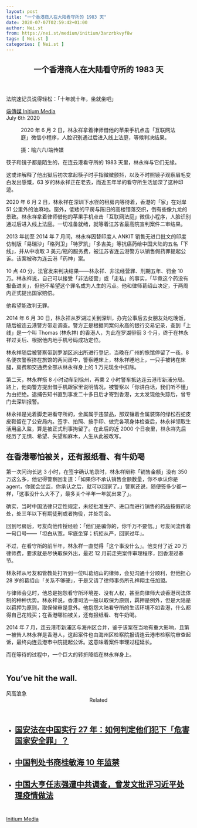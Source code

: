 ```yaml
---
layout: post
title: "一个香港商人在大陆看守所的 1983 天"
date: 2020-07-07T02:59:42+01:00
author: Nei.st
from: https://nei.st/medium/initium/3arzrbkvyf8w
tags: [ Nei.st ]
categories: [ Nei.st ]
---
```


<article class="post-22529 post type-post status-publish format-standard hentry category-initium" id="post-22529"> <header class="page-header medium Archives"><div class="page-header__image"></div><div class="page-header__content"><h1 class="page-title text-align-center">一个香港商人在大陆看守所的 1983 天</h1></div> </header><div class="entry-content aesop-entry-content" id="post-22529-content"><link as="font" crossorigin="anonymous" href="//cdn.jsdelivr.net/gh/0nd1jyU39XQ/_/glyph/font-face/0uIzqoZjSuJfvSBnvgXTcApMtcVhMcpr.woff" rel="preload" type="font/woff"/><link as="font" crossorigin="anonymous" href="//cdn.jsdelivr.net/gh/0nd1jyU39XQ/_/glyph/font-face/1sTnSLZWDKucPX6SAk.woff" rel="preload" type="font/woff"/><p class="blog-post__description">法院速记员说得轻松：「十年就十年，坐就坐吧」</p><span id="more-22529"></span><div class="container uiScale uiScale-ui--regular uiScale-caption--regular u-flexCenter u-marginVertical24 u-fontSize15 js-postMetaLockup"><div class="u-flex0"><a class="initium __link-logo" dir="auto" href="//nei.st/medium/initium"></a></div><div class="u-flex1 u-paddingLeft15 u-overflowHidden"><div class="u-paddingBottom3"><a class="initium __link-logo" dir="auto" href="//nei.st/medium/initium">端傳媒 Initium Media</a></div><div class="ui-caption u-noWrapWithEllipsis js-testPostMetaInlineSupplemental"><time>July 6th 2020</time></div></div></div><div class="container img"><div class="aspectRatioPlaceholder"><div class="progressiveMedia" data-height="720" data-width="1080">  <img alt="" class="progressiveMedia-image" data-src="https://cdn.jsdelivr.net/gh/0nd1jyU39XQ/_/img/1/2febc059b65241449793a328d23bba69.jpg" src="https://cdn.jsdelivr.net/gh/0nd1jyU39XQ/_/img/1/2febc059b65241449793a328d23bba69.jpg"/></div></div><div class="aesop-image-component"> <figure class="aesop-image-component-image aesop-component-align-center aesop-image-component-caption-left"> <figcaption class="aesop-image-component-caption"><p class="aesop-cap-description">2020 年 6 月 2 日，林永祥拿着律师借他的苹果手机点击「互联网法庭」微信小程序，人脸识别通过后进入线上法庭，等候判决结果。</p><p class="aesop-cap-cred">摄：喻六六/端传媒</p> </figcaption> </figure></div></div><p>筷子和镜子都是陌生的，在连云港看守所的 1983 天里，林永祥与它们无缘。</p><p>这或许解释了他出狱后初次拿起筷子时手指微微颤抖，以及不时照镜子观察眉毛变白发出感慨，63 岁的林永祥正在老去，而近五年半的看守所生活加深了这种印迹。</p><p>2020 年 6 月 2 日，林永祥在深圳下水径的租房内等待着，香港的「家」在对岸 51 公里外的油麻地。窗外，低矮的平房与陈旧的高楼错落交织，倒有些像九龙的景致。林永祥拿着律师借他的苹果手机点击「互联网法庭」微信小程序，人脸识别通过后进入线上法庭。一切准备就绪，就等着江苏省最高院宣判案件二审结果。</p><p>2013 年初至 2014 年 7 月间，林永祥因替印度人 ANKIT 销售无进口批文的印度仿制版「易瑞沙」「格列卫」「特罗凯」「多吉美」等抗癌药给中国大陆的五名「下线」，并从中收取 3 美元/瓶的服务费，被江苏省连云港警方以销售假药罪提起公诉。该案被称为连云港「药神」案。</p><p>10 点 40 分，法官发来判决结果——林永祥、非法经营罪、刑期五年、罚金 10 万。林永祥说，自己可以接受「非法经营」或「走私」的事实，「毕竟这个药没有报备进关」，但他不希望这个罪名成为人生的污点。他和律师葛绍山决定，于两周内正式提出国家赔偿。</p><div class="code-block code-block-1" style="margin: 8px 0; clear: both;"><div class="container ads_KbHEVhh8Rw"><div class="card card--blog post-sidebar"><div class="card-body"><div class="logo_ngcontent-kty-0"> </div><div class="iframe-blocker U6XAMK63Vh00WqvF2BacIQ"><div class="background-h60B"> </div><div class="WumZiPCS4MeMw4pxQ"> </div></div></div><div class="card-footer"><div class="card-footer-wrapper" layout="row bottom-left"></div></div></div></div></div><p>他希望能改判无罪。</p><p>2014 年 6 月 30 日，林永祥从罗湖过关到深圳，办完公事后去女朋友处吃晚饭，随后被连云港警方带走调查。警方正是根据同案何永高的银行交易记录，查到「上线」是一个叫 Thomas (林永祥) 的香港人，为此在罗湖徘徊 3 个月，终于在林永祥过关后、根据他内地手机号码成功定位。</p><p>林永祥随后被警察带到罗湖区派出所进行登记，当晚在广州的旅馆停留了一夜。8 名便衣警察挤在旅馆的两间房中，警察睡床上，林永祥睡地上，一只手被铐在床腿，房费和交通费全部从林永祥身上的 1 万元现金中扣除。</p><p>第二天，林永祥搭 8 小时动车到徐州，再乘 2 小时警车抵达连云港市新浦分局。路上，他向警方提出借手机跟家里说明情况，被警察以「你讲白话，我们听不懂」为由拒绝。逮捕告知书直到事发二十多日后才寄到香港，太太发现他失踪后，曾专门去深圳报警。</p><p>林永祥是光着脚走进看守所的，金属属于违禁品，那双镶着金属装饰的绿松石蛇皮皮鞋留在了公安局内。签字、拍照、按手印、做完各项身体检查后，林永祥领取生活用品入监，算是被正式刑事拘留了。在此后的近 2000 个日夜里，林永祥先后经历了无惧、希望、失望和麻木，人生从此被改写。</p><h2 class="txt-knockout txt-knockout--pink-purple">在香港哪怕被关，还有报纸看、有牛奶喝</h2><p>第一次问询长达 3 小时，在签字确认笔录时，林永祥辩称「销售金额」没有 350 万这么多，他记得警察回复道：「如果你不承认销售金额数量，你不承认你是 agent，你就会坐监，你承认之后，就可以回家了。」警察还说，随便签多少都一样，「这事没什么大不了，最多关个半年一年就出来了」。</p><div class="code-block code-block-1" style="margin: 8px 0; clear: both;"><div class="container ads_KbHEVhh8Rw"><div class="card card--blog post-sidebar"><div class="card-body"><div class="logo_ngcontent-kty-0"> </div><div class="iframe-blocker U6XAMK63Vh00WqvF2BacIQ"><div class="background-h60B"> </div><div class="WumZiPCS4MeMw4pxQ"> </div></div></div><div class="card-footer"><div class="card-footer-wrapper" layout="row bottom-left"></div></div></div></div></div><p>确实，当时中国法律只定性规定，未经批准生产、进口而进行销售的药品按假药论处，处三年以下有期徒刑或者拘役，并处罚金。</p><p>回到号房后，号友向他传授经验：「他们是骗你的，你千万不要信。」号友间流传着一句口号——「坦白从宽，牢底坐穿；抗拒从严，回家过年」。</p><p>不过，在看守所的前半年，林永祥一直觉得「这个事没什么」。他支付了近 20 万律师费，要求就是尽快取保外出，最迟 12 月前走完案件审理程序，回香港过春节。</p><p>林永祥从号友和管教处打听到一位叫葛绍山的律师，会见沟通十分顺利，但他担心 28 岁的葛绍山「关系不够硬」，于是又请了律师事务所孔祥翔主任加盟。</p><p>与律师会见时，他总是抱怨看守所环境差、没有人权，甚至向律师大谈香港司法体制的种种优势。林永祥说，香港司法一般以取保为原则，羁押是例外，但是大陆是以羁押为原则，取保候审是意外。他抱怨大陆看守所的生活环境不如香港，什么都得自己花钱买；在香港哪怕被关，还有报纸看、有牛奶喝。</p><p>2014 年 7 月，连云港市新浦区与海州区合并，鉴于该案在当地有重大影响，且第一被告人林永祥是香港人，这起案件也由海州区检察院报请连云港市检察院审查起诉，最终向连云港市中院提起公诉。这意味着案件审理过程延长。</p><div class="code-block code-block-1" style="margin: 8px 0; clear: both;"><div class="container ads_KbHEVhh8Rw"><div class="card card--blog post-sidebar"><div class="card-body"><div class="logo_ngcontent-kty-0"> </div><div class="iframe-blocker U6XAMK63Vh00WqvF2BacIQ"><div class="background-h60B"> </div><div class="WumZiPCS4MeMw4pxQ"> </div></div></div><div class="card-footer"><div class="card-footer-wrapper" layout="row bottom-left"></div></div></div></div></div><p>而在等待的过程中，一个巨大的转折降临在林永祥身上。</p><div class="aesop-content-comp-wrap aesop-content-comp-columns-1" id="aesop-content-component"><div class="container img gfw edge"><div class="BarrierFailsafe__fullBarrier___2bFWd"><div class="aspectRatioPlaceholder nykpaywall"><div class="progressiveMedia" data-height="880" data-width="1040">  <img alt="" class="progressiveMedia-image lazyload" data-src="https://cdn.jsdelivr.net/gh/0nd1jyU39XQ/_/img/1/full-desktop@2x.png" src="https://cdn.jsdelivr.net/gh/0nd1jyU39XQ/_/img/1/full-desktop@2x.png"/></div></div><h1 class="BarrierFailsafe__header___1VGQh">You’ve hit the wall.</h1><div class="BarrierFailsafe__body___2hQxl">风高浪急 <a class="wdAUwEkxSXQjBoQ" href="https://nei.st/medium/j2c6srlbezlceyrdintsxq" rel="noopener noreferrer nofollow" target="_blank"><span class="svgIcon svgIcon--questionMark svgIcon--19px"></span></a></div></div></div></div><section class="jsx-1092709871 collection"><header class="jsx-1092709871 container"><span class="jsx-65431776 text-icon text-right size-md spacing-xxtight weight-medium"><span class="jsx-65431776 text"><span class="jsx-1092709871">Related</span></span></span></header><ul class="jsx-1092709871 collection-list"><li class="jsx-1092709871"><section class="jsx-2013367371 container"><div class="jsx-2013367371 content no-cover type-collection"><div class="jsx-2013367371 left"> <a class="jsx-2013367371" href="https://nei.st/medium/initium/mainland-national-security-law-system"><h2 class="jsx-2996311878 sidebar">国安法在中国实行 27 年：如何判定他们犯下「危害国家安全罪」？</h2> </a></div></div></section></li><li class="jsx-1092709871"><section class="jsx-2013367371 container"><div class="jsx-2013367371 content no-cover type-collection"><div class="jsx-2013367371 left"> <a class="jsx-2013367371" href="https://nei.st/medium/wsj/china-sentences-bookseller-gui-minhai-to-10-years-in-jail"><h2 class="jsx-2996311878 sidebar">中国判处书商桂敏海 10 年监禁</h2> </a></div></div></section></li><li class="jsx-1092709871"><section class="jsx-2013367371 container"><div class="jsx-2013367371 content no-cover type-collection"><div class="jsx-2013367371 left"> <a class="jsx-2013367371" href="https://nei.st/medium/wsj/chinese-mogul-faces-probe-for-essay-critical-of-president-xis-coronavirus-handling"><h2 class="jsx-2996311878 sidebar">中国大亨任志强遭中共调查，曾发文批评习近平处理疫情做法</h2> </a></div></div></section></li></ul></section><div class="container qyoLgsBMfk2RyP6PZqEQUQ"><div class="TA9FsqtAclEQEnnC"><a class="q9pBoz6iftkg" href="https://nei.st/medium/initium?source=https://theinitium.com/article/20200706-mainland-hongkong-businessman-in-detention-center/" rel="noopener noreferrer nofollow"><div class="ISq0AssRMiRdK46s31e1tA"><div class="VBC0sS11TRzyNj7ur4DqLQ"></div></div></a></div></div><div class="code-block code-block-2" style="margin: 8px 0; clear: both;"> <br/><div class="container ads_KbHEVhh8Rw"><div class="card card--blog post-sidebar"><div class="card-body"><div class="logo_ngcontent-kty-0"> </div><div class="iframe-blocker U6XAMK63Vh00WqvF2BacIQ"><div class="background-h60B"> </div><div class="WumZiPCS4MeMw4pxQ"> </div></div></div><div class="card-footer"><div class="card-footer-wrapper" layout="row bottom-left"></div></div></div></div></div></div> <footer class="entry-footer"><div class="categories icon-link"><a href="https://nei.st/category/medium/initium" rel="category tag">Initium Media</a></div> </footer></article>
